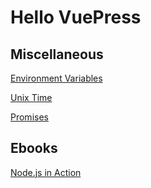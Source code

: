 # Hello VuePress

## Miscellaneous

[Environment Variables](/misc/environment-variables.md)

[Unix Time](/misc/unix-time.md)

[Promises](/misc/promises.md)

## Ebooks

[Node.js in Action](/ebooks/nodejs-in-action.md)
